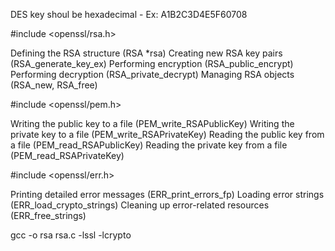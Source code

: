 DES key shoul be hexadecimal - Ex: A1B2C3D4E5F60708



#include <openssl/rsa.h>

Defining the RSA structure (RSA *rsa)
Creating new RSA key pairs (RSA_generate_key_ex)
Performing encryption (RSA_public_encrypt)
Performing decryption (RSA_private_decrypt)
Managing RSA objects (RSA_new, RSA_free)


#include <openssl/pem.h>

Writing the public key to a file (PEM_write_RSAPublicKey)
Writing the private key to a file (PEM_write_RSAPrivateKey)
Reading the public key from a file (PEM_read_RSAPublicKey)
Reading the private key from a file (PEM_read_RSAPrivateKey)


#include <openssl/err.h>

Printing detailed error messages (ERR_print_errors_fp)
Loading error strings (ERR_load_crypto_strings)
Cleaning up error-related resources (ERR_free_strings)



gcc -o rsa rsa.c -lssl -lcrypto

